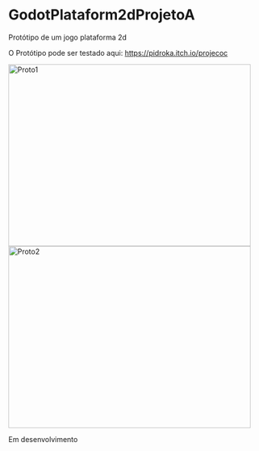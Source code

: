 # GodotPlataform2dProjetoA
 Protótipo de um jogo plataforma 2d 

O Protótipo pode ser testado aqui: https://pidroka.itch.io/projecoc

<img src="https://i.imgur.com/PFU88Oi.png" alt="Proto1" width="480" height="360">
<img src="https://i.imgur.com/vOG2zKR.png" alt="Proto2" width="480" height="360">

Em desenvolvimento
